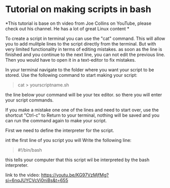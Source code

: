 # Tutorial on making scripts in bash

*This tutorial is base on th video from Joe Collins on YouTube, please check out his channel. He has a lot of great Linux content *

To create a script in terminal you can use the "cat" command.
This will allow you to add mulitple lines to the script directly from
the terminal. But with very limited functionality in terms of editing mistakes.
as soon as the line is finished and you continue to the next line, you can not
edit the previous line. Then you would have to open it in a text-editor to fix mistakes.

In your terminal navigate to the folder where you want your script to be stored.
Use the following command to start making your script:

> cat > yourscriptname.sh

the line below your command will be your tex editor. so there you will enter your script commands.

If you make a mistake one one of the lines and need to start over, use the shortcut "Ctrl-c" to Return to your terminal,  nothing will be saved and you can run the command again to make your script.

First we need to define the interpreter for the script.

int the first line of you script you will Write the following line:

> #!/bin/bash

this tells your computer that this script wil be interpreted by the bash interpreter.

link to the video:
https://youtu.be/KG97VzMjfMg?si=6nqJUYCVcVi0niBs&t=655



